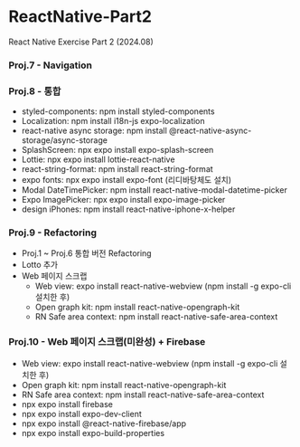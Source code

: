 # ReactNative-Part2
React Native Exercise Part 2 (2024.08)

### Proj.7 - Navigation

### Proj.8 - 통합
- styled-components: npm install styled-components
- Localization: npm install i18n-js expo-localization
- react-native async storage: npm install @react-native-async-storage/async-storage
- SplashScreen: npx expo install expo-splash-screen
- Lottie: npx expo install lottie-react-native
- react-string-format: npm install react-string-format
- expo fonts: npx expo install expo-font (리디바탕체도 설치)
- Modal DateTimePicker: npm install react-native-modal-datetime-picker
- Expo ImagePicker: npx expo install expo-image-picker
- design iPhones: npm install react-native-iphone-x-helper

### Proj.9 - Refactoring
- Proj.1 ~ Proj.6 통합 버전 Refactoring
- Lotto 추가
- Web 페이지 스크랩
  - Web view: expo install react-native-webview (npm install -g expo-cli 설치한 후)
  - Open graph kit: npm install react-native-opengraph-kit
  - RN Safe area context: npm install react-native-safe-area-context

### Proj.10 - Web 페이지 스크랩(미완성) + Firebase
- Web view: expo install react-native-webview (npm install -g expo-cli 설치한 후)
- Open graph kit: npm install react-native-opengraph-kit
- RN Safe area context: npm install react-native-safe-area-context
- npx expo install firebase
- npx expo install expo-dev-client
- npx expo install @react-native-firebase/app
- npx expo install expo-build-properties
